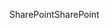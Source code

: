 <span data-ttu-id="fae26-101">SharePoint</span><span class="sxs-lookup"><span data-stu-id="fae26-101">SharePoint</span></span>